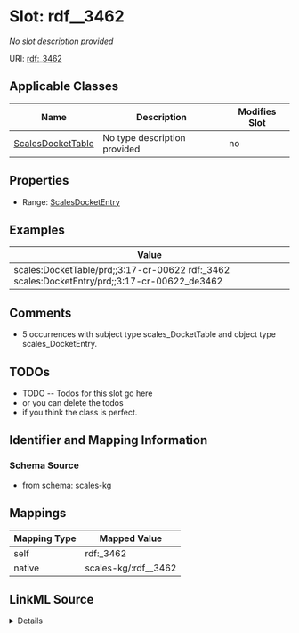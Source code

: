 

# Slot: rdf__3462


_No slot description provided_





URI: [rdf:_3462](http://www.w3.org/1999/02/22-rdf-syntax-ns#_3462)



<!-- no inheritance hierarchy -->





## Applicable Classes

| Name | Description | Modifies Slot |
| --- | --- | --- |
| [ScalesDocketTable](../classes/ScalesDocketTable.md) | No type description provided |  no  |







## Properties

* Range: [ScalesDocketEntry](../classes/ScalesDocketEntry.md)






## Examples

| Value |
| --- |
| scales:DocketTable/prd;;3:17-cr-00622 rdf:_3462 scales:DocketEntry/prd;;3:17-cr-00622_de3462 |

## Comments

* 5 occurrences with subject type scales_DocketTable and object type scales_DocketEntry.

## TODOs

* TODO -- Todos for this slot go here
* or you can delete the todos
* if you think the class is perfect.

## Identifier and Mapping Information







### Schema Source


* from schema: scales-kg




## Mappings

| Mapping Type | Mapped Value |
| ---  | ---  |
| self | rdf:_3462 |
| native | scales-kg/:rdf__3462 |




## LinkML Source

<details>
```yaml
name: rdf__3462
description: No slot description provided
todos:
- TODO -- Todos for this slot go here
- or you can delete the todos
- if you think the class is perfect.
comments:
- 5 occurrences with subject type scales_DocketTable and object type scales_DocketEntry.
examples:
- value: scales:DocketTable/prd;;3:17-cr-00622 rdf:_3462 scales:DocketEntry/prd;;3:17-cr-00622_de3462
from_schema: scales-kg
rank: 1000
slot_uri: rdf:_3462
alias: rdf__3462
domain_of:
- scales_DocketTable
range: scales_DocketEntry

```
</details>